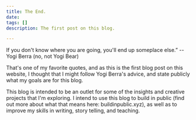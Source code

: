 ```yaml
---
title: The End.
date: 
tags: []
description: The first post on this blog.

---
```

If you don't know where you are going, you'll end up someplace else.” -- Yogi Berra (no, not Yogi Bear)

That's one of my favorite quotes, and as this is the first blog post on this website, I thought that I might follow Yogi Berra's advice, and state publicly what my goals are for this blog.

This blog is intended to be an outlet for some of the insights and creative projects that I'm exploring. I intend to use this blog to build in public (find out more about what that means here: buildinpublic.xyz), as well as to improve my skills in writing, story telling, and teaching.
